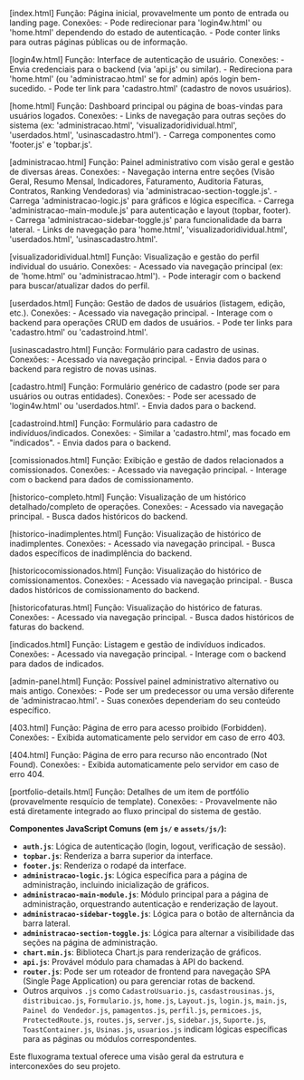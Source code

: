 [index.html]
  Função: Página inicial, provavelmente um ponto de entrada ou landing page.
  Conexões:
    - Pode redirecionar para 'login4w.html' ou 'home.html' dependendo do estado de autenticação.
    - Pode conter links para outras páginas públicas ou de informação.

[login4w.html]
  Função: Interface de autenticação de usuário.
  Conexões:
    - Envia credenciais para o backend (via 'api.js' ou similar).
    - Redireciona para 'home.html' (ou 'administracao.html' se for admin) após login bem-sucedido.
    - Pode ter link para 'cadastro.html' (cadastro de novos usuários).

[home.html]
  Função: Dashboard principal ou página de boas-vindas para usuários logados.
  Conexões:
    - Links de navegação para outras seções do sistema (ex: 'administracao.html', 'visualizadoridividual.html', 'userdados.html', 'usinascadastro.html').
    - Carrega componentes como 'footer.js' e 'topbar.js'.

[administracao.html]
  Função: Painel administrativo com visão geral e gestão de diversas áreas.
  Conexões:
    - Navegação interna entre seções (Visão Geral, Resumo Mensal, Indicadores, Faturamento, Auditoria Faturas, Contratos, Ranking Vendedoras) via 'administracao-section-toggle.js'.
    - Carrega 'administracao-logic.js' para gráficos e lógica específica.
    - Carrega 'administracao-main-module.js' para autenticação e layout (topbar, footer).
    - Carrega 'administracao-sidebar-toggle.js' para funcionalidade da barra lateral.
    - Links de navegação para 'home.html', 'visualizadoridividual.html', 'userdados.html', 'usinascadastro.html'.

[visualizadoridividual.html]
  Função: Visualização e gestão do perfil individual do usuário.
  Conexões:
    - Acessado via navegação principal (ex: de 'home.html' ou 'administracao.html').
    - Pode interagir com o backend para buscar/atualizar dados do perfil.

[userdados.html]
  Função: Gestão de dados de usuários (listagem, edição, etc.).
  Conexões:
    - Acessado via navegação principal.
    - Interage com o backend para operações CRUD em dados de usuários.
    - Pode ter links para 'cadastro.html' ou 'cadastroind.html'.

[usinascadastro.html]
  Função: Formulário para cadastro de usinas.
  Conexões:
    - Acessado via navegação principal.
    - Envia dados para o backend para registro de novas usinas.

[cadastro.html]
  Função: Formulário genérico de cadastro (pode ser para usuários ou outras entidades).
  Conexões:
    - Pode ser acessado de 'login4w.html' ou 'userdados.html'.
    - Envia dados para o backend.

[cadastroind.html]
  Função: Formulário para cadastro de indivíduos/indicados.
  Conexões:
    - Similar a 'cadastro.html', mas focado em "indicados".
    - Envia dados para o backend.

[comissionados.html]
  Função: Exibição e gestão de dados relacionados a comissionados.
  Conexões:
    - Acessado via navegação principal.
    - Interage com o backend para dados de comissionamento.

[historico-completo.html]
  Função: Visualização de um histórico detalhado/completo de operações.
  Conexões:
    - Acessado via navegação principal.
    - Busca dados históricos do backend.

[historico-inadimplentes.html]
  Função: Visualização de histórico de inadimplentes.
  Conexões:
    - Acessado via navegação principal.
    - Busca dados específicos de inadimplência do backend.

[historicocomissionados.html]
  Função: Visualização do histórico de comissionamentos.
  Conexões:
    - Acessado via navegação principal.
    - Busca dados históricos de comissionamento do backend.

[historicofaturas.html]
  Função: Visualização do histórico de faturas.
  Conexões:
    - Acessado via navegação principal.
    - Busca dados históricos de faturas do backend.

[indicados.html]
  Função: Listagem e gestão de indivíduos indicados.
  Conexões:
    - Acessado via navegação principal.
    - Interage com o backend para dados de indicados.

[admin-panel.html]
  Função: Possível painel administrativo alternativo ou mais antigo.
  Conexões:
    - Pode ser um predecessor ou uma versão diferente de 'administracao.html'.
    - Suas conexões dependeriam do seu conteúdo específico.

[403.html]
  Função: Página de erro para acesso proibido (Forbidden).
  Conexões:
    - Exibida automaticamente pelo servidor em caso de erro 403.

[404.html]
  Função: Página de erro para recurso não encontrado (Not Found).
  Conexões:
    - Exibida automaticamente pelo servidor em caso de erro 404.

[portfolio-details.html]
  Função: Detalhes de um item de portfólio (provavelmente resquício de template).
  Conexões:
    - Provavelmente não está diretamente integrado ao fluxo principal do sistema de gestão.

**Componentes JavaScript Comuns (em `js/` e `assets/js/`):**

*   **`auth.js`**: Lógica de autenticação (login, logout, verificação de sessão).
*   **`topbar.js`**: Renderiza a barra superior da interface.
*   **`footer.js`**: Renderiza o rodapé da interface.
*   **`administracao-logic.js`**: Lógica específica para a página de administração, incluindo inicialização de gráficos.
*   **`administracao-main-module.js`**: Módulo principal para a página de administração, orquestrando autenticação e renderização de layout.
*   **`administracao-sidebar-toggle.js`**: Lógica para o botão de alternância da barra lateral.
*   **`administracao-section-toggle.js`**: Lógica para alternar a visibilidade das seções na página de administração.
*   **`chart.min.js`**: Biblioteca Chart.js para renderização de gráficos.
*   **`api.js`**: Provável módulo para chamadas à API do backend.
*   **`router.js`**: Pode ser um roteador de frontend para navegação SPA (Single Page Application) ou para gerenciar rotas de backend.
*   Outros arquivos `.js` como `CadastroUsuario.js`, `casdastrousinas.js`, `distribuicao.js`, `Formulario.js`, `home.js`, `Layout.js`, `login.js`, `main.js`, `Painel do Vendedor.js`, `pamagentos.js`, `perfil.js`, `permicoes.js`, `ProtectedRoute.js`, `routes.js`, `server.js`, `sidebar.js`, `Suporte.js`, `ToastContainer.js`, `Usinas.js`, `usuarios.js` indicam lógicas específicas para as páginas ou módulos correspondentes.

Este fluxograma textual oferece uma visão geral da estrutura e interconexões do seu projeto.
